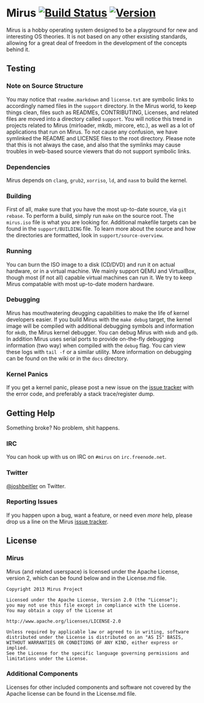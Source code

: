 Mirus [![Build Status](https://travis-ci.org/joshbeitler/mirus.png?branch=master)](https://travis-ci.org/joshbeitler/mirus) [![Version](http://calm-shore-6115.herokuapp.com/?label=version&value=sv0.2.5&color=green)](http://semver.org)
=====
Mirus is a hobby operating system designed to be a playground for new and interesting OS theories.  It is not based on any other exsisting standards, allowing for a great deal of freedom in the development of the concepts behind it.

## Testing

### Note on Source Structure
You may notice that `readme.markdown` and `license.txt` are symbolic links to accordingly named files in the `support` directory.  In the Mirus world, to keep things clean, files such as READMEs, CONTRIBUTING, Licenses, and related files are moved into a directory called `support`.  You will notice this trend in projects related to Mirus (mirloader, mkdb, mircore, etc.), as well as a lot of applications that run on Mirus.  To not cause any confusion, we have symlinked the README and LICENSE files to the root directory.  Please note that this is not always the case, and also that the symlinks may cause troubles in web-based source viewers that do not support symbolic links.

### Dependencies
Mirus depends on `clang`, `grub2`, `xorriso`, `ld`, and `nasm` to build the kernel.

### Building
First of all, make sure that you have the most up-to-date source, via `git rebase`.  To  perform a build, simply run `make` on the source root.  The `mirus.iso` file is what you are looking for.  Additional makefile targets can be found in the `support/BUILDING` file.  To learn more about the source and how the directories are formatted, look in `support/source-overview`.

### Running
You can burn the ISO image to a disk (CD/DVD) and run it on actual hardware, or in a virtual machine.  We mainly support QEMU and VirtualBox, though most (if not all) capable virtual machines can run it.  We try to keep Mirus compatable with most up-to-date modern hardware.

### Debugging
Mirus has mouthwatering deugging capabilities to make the life of kernel developers easier.  If you build Mirus with the `make debug` target, the kernel image will be compiled with additional debugging symbols and information for `mkdb`, the Mirus kernel debugger.  You can debug Mirus with `mkdb` and `gdb`. In addition Mirus uses serial ports to provide on-the-fly debugging information (two way) when compiled with the `debug` flag.  You can view these logs with `tail -f` or a similar utility.  More information on debugging can be found on the wiki or in the `docs` directory.

### Kernel Panics
If you get a kernel panic, please post a new issue on the [issue tracker](https://github.com/joshbeitler/mirus/issues) with the error code, and preferably a stack trace/register dump.

## Getting Help
Something broke?  No problem, shit happens.

### IRC
You can hook up with us on IRC on `#mirus` on `irc.freenode.net`.

### Twitter
[@joshbeitler](http://twitter.com/joshbeitler) on Twitter.

### Reporting Issues
If you happen upon a bug, want a feature, or need even *more* help, please drop us a line on the Mirus [issue tracker](https://github.com/joshbeitler/mirus/issues).

## License

### Mirus
Mirus (and related userspace) is licensed under the Apache License, version 2, which can be found below and in the License.md file.

    Copyright 2013 Mirus Project
    
    Licensed under the Apache License, Version 2.0 (the "License");
    you may not use this file except in compliance with the License.
    You may obtain a copy of the License at
    
    http://www.apache.org/licenses/LICENSE-2.0
    
    Unless required by applicable law or agreed to in writing, software
    distributed under the License is distributed on an "AS IS" BASIS,
    WITHOUT WARRANTIES OR CONDITIONS OF ANY KIND, either express or implied.
    See the License for the specific language governing permissions and
    limitations under the License.

### Additional Components
Licenses for other included components and software not covered by the Apache license can be found in the License.md file.

